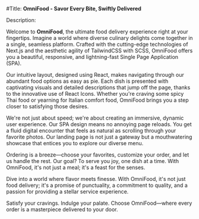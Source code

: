 
#Title: **OmniFood - Savor Every Bite, Swiftly Delivered**

Description:

Welcome to **OmniFood**, the ultimate food delivery experience right at your fingertips. Imagine a world where diverse culinary delights come together in a single, seamless platform. Crafted with the cutting-edge technologies of Next.js and the aesthetic agility of TailwindCSS with SCSS, OmniFood offers you a beautiful, responsive, and lightning-fast Single Page Application (SPA).

Our intuitive layout, designed using React, makes navigating through our abundant food options as easy as pie. Each dish is presented with captivating visuals and detailed descriptions that jump off the page, thanks to the innovative use of React Icons. Whether you're craving some spicy Thai food or yearning for Italian comfort food, OmniFood brings you a step closer to satisfying those desires.

We're not just about speed; we're about creating an immersive, dynamic user experience. Our SPA design means no annoying page reloads. You get a fluid digital encounter that feels as natural as scrolling through your favorite photos. Our landing page is not just a gateway but a mouthwatering showcase that entices you to explore our diverse menu.

Ordering is a breeze—choose your favorites, customize your order, and let us handle the rest. Our goal? To serve you joy, one dish at a time. With OmniFood, it's not just a meal; it's a feast for the senses.

Dive into a world where flavor meets finesse. With OmniFood, it's not just food delivery; it's a promise of punctuality, a commitment to quality, and a passion for providing a stellar service experience.

Satisfy your cravings. Indulge your palate. Choose OmniFood—where every order is a masterpiece delivered to your door.
